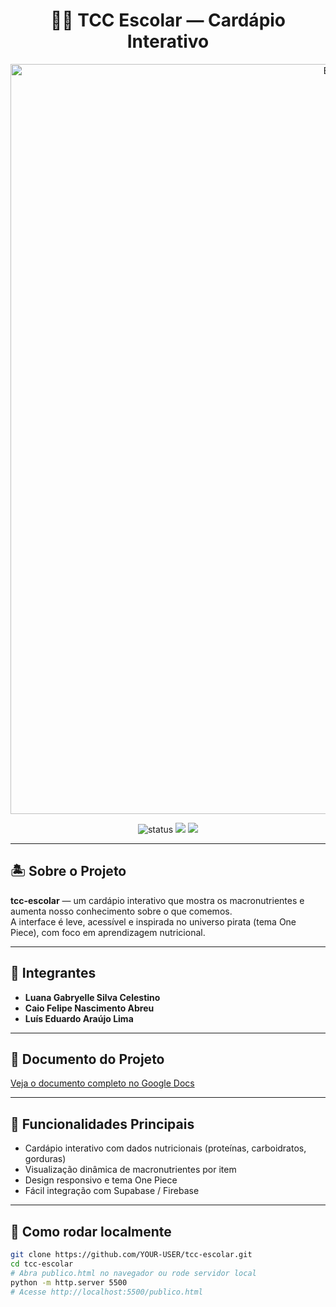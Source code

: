 <h1 align="center">🏴‍☠️ TCC Escolar — Cardápio Interativo</h1>

<p align="center">
  <img src="./assets/onepiece.png" alt="Banner One Piece - TCC Escolar" width="1200"/>
</p>

<p align="center">
  <img src="https://img.shields.io/badge/status-em%20desenvolvimento-ffcc00?style=for-the-badge" alt="status"/>
  <img src="https://img.shields.io/badge/feito_com-HTML%20%7C%20CSS%20%7C%20JS-7c4dff?style=for-the-badge"/>
  <img src="https://img.shields.io/badge/tema-One%20Piece%20%F0%9F%8F%B4%E2%98%A0%EF%B8%8F-dc2626?style=for-the-badge"/>
</p>

---

## 🏝️ Sobre o Projeto

**tcc-escolar** — um cardápio interativo que mostra os macronutrientes e aumenta nosso conhecimento sobre o que comemos.  
A interface é leve, acessível e inspirada no universo pirata (tema One Piece), com foco em aprendizagem nutricional.

---

## 👥 Integrantes

- **Luana Gabryelle Silva Celestino**  
- **Caio Felipe Nascimento Abreu**  
- **Luís Eduardo Araújo Lima**

---

## 📄 Documento do Projeto
[Veja o documento completo no Google Docs](https://docs.google.com/document/d/154iDuFnwgBNUIdjgVyVLpaaVDuqfkDaAumM8rGdzVC8/edit?usp=sharing)

---

## 🍔 Funcionalidades Principais

- Cardápio interativo com dados nutricionais (proteínas, carboidratos, gorduras)  
- Visualização dinâmica de macronutrientes por item  
- Design responsivo e tema One Piece  
- Fácil integração com Supabase / Firebase

---

## 💾 Como rodar localmente

```bash
git clone https://github.com/YOUR-USER/tcc-escolar.git
cd tcc-escolar
# Abra publico.html no navegador ou rode servidor local
python -m http.server 5500
# Acesse http://localhost:5500/publico.html
